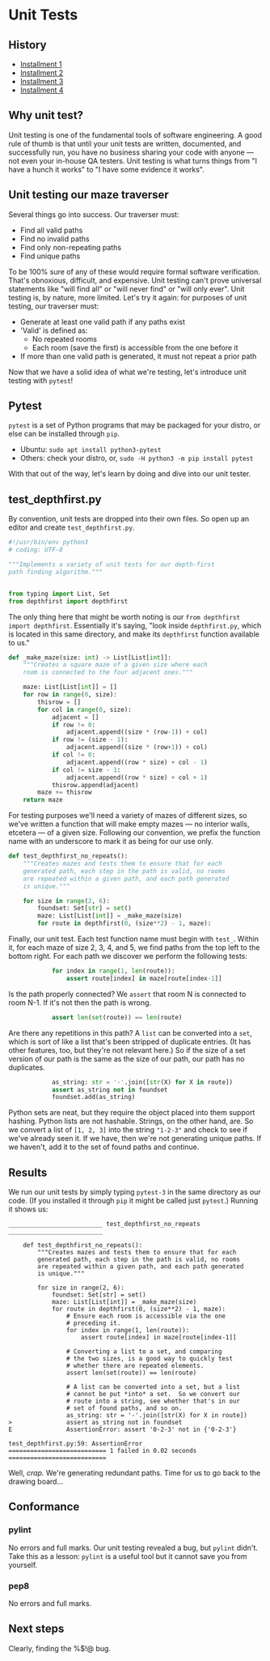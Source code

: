 # Unit Tests

## History

* [Installment 1](https://github.com/rjhansen/pluspora-algo/tree/master/depthfirst/dev/1)
* [Installment 2](https://github.com/rjhansen/pluspora-algo/tree/master/depthfirst/dev/2)
* [Installment 3](https://github.com/rjhansen/pluspora-algo/tree/master/depthfirst/dev/3)
* [Installment 4](https://github.com/rjhansen/pluspora-algo/tree/master/depthfirst/dev/4)

## Why unit test?

Unit testing is one of the fundamental tools of software engineering.  A good rule of thumb is that until your unit tests are written, documented, and successfully run, you have no business sharing your code with anyone — not even your in-house QA testers.  Unit testing is what turns things from "I have a hunch it works" to "I have some evidence it works".

## Unit testing our maze traverser

Several things go into success.  Our traverser must:

* Find all valid paths
* Find no invalid paths
* Find only non-repeating paths
* Find unique paths

To be 100% sure of any of these would require formal software verification.  That's obnoxious, difficult, and expensive.  Unit testing can't prove universal statements like "will find all" or "will never find" or "will only ever".  Unit testing is, by nature, more limited.  Let's try it again: for purposes of unit testing, our traverser must:

* Generate at least one valid path if any paths exist
* 'Valid' is defined as:
  * No repeated rooms
  * Each room (save the first) is accessible from the one before it
* If more than one valid path is generated, it must not repeat a prior path

Now that we have a solid idea of what we're testing, let's introduce unit testing with `pytest`!

## Pytest

`pytest` is a set of Python programs that may be packaged for your distro, or else can be installed through `pip`.

* Ubuntu: `sudo apt install python3-pytest`
* Others: check your distro, or, `sudo -H python3 -m pip install pytest`

With that out of the way, let's learn by doing and dive into our unit tester.

## test_depthfirst.py

By convention, unit tests are dropped into their own files.  So open up an editor and create `test_depthfirst.py`.

```python
#!/usr/bin/env python3
# coding: UTF-8

"""Implements a variety of unit tests for our depth-first
path finding algorithm."""


from typing import List, Set
from depthfirst import depthfirst
```

The only thing here that might be worth noting is our `from depthfirst import depthfirst`.  Essentially it's saying, "look inside `depthfirst.py`, which is located in this same directory, and make its `depthfirst` function available to us."

```python
def _make_maze(size: int) -> List[List[int]]:
    """Creates a square maze of a given size where each
    room is connected to the four adjacent ones."""

    maze: List[List[int]] = []
    for row in range(0, size):
        thisrow = []
        for col in range(0, size):
            adjacent = []
            if row != 0:
                adjacent.append((size * (row-1)) + col)
            if row != (size - 1):
                adjacent.append((size * (row+1)) + col)
            if col != 0:
                adjacent.append((row * size) + col - 1)
            if col != size - 1:
                adjacent.append((row * size) + col + 1)
            thisrow.append(adjacent)
        maze += thisrow
    return maze
```

For testing purposes we'll need a variety of mazes of different sizes, so we've written a function that will make empty mazes — no interior walls, etcetera — of a given size.  Following our convention, we prefix the function name with an underscore to mark it as being for our use only.

```python
def test_depthfirst_no_repeats():
    """Creates mazes and tests them to ensure that for each
    generated path, each step in the path is valid, no rooms
    are repeated within a given path, and each path generated
    is unique."""

    for size in range(2, 6):
        foundset: Set[str] = set()
        maze: List[List[int]] = _make_maze(size)
        for route in depthfirst(0, (size**2) - 1, maze):
```

Finally, our unit test.  Each test function name must begin with `test_`.  Within it, for each maze of size 2, 3, 4, and 5, we find paths from the top left to the bottom right.  For each path we discover we perform the following tests:

```python
            for index in range(1, len(route)):
                assert route[index] in maze[route[index-1]]
```

Is the path properly connected?  We `assert` that room N is connected to room N-1.  If it's not then the path is wrong.

```python
            assert len(set(route)) == len(route)

```

Are there any repetitions in this path?  A `list` can be converted into a `set`, which is sort of like a list that's been stripped of duplicate entries.  (It has other features, too, but they're not relevant here.)  So if the size of a set version of our path is the same as the size of our path, our path has no duplicates.

```python
            as_string: str = '-'.join([str(X) for X in route])
            assert as_string not in foundset
            foundset.add(as_string)
```

Python sets are neat, but they require the object placed into them support hashing.  Python lists are not hashable.  Strings, on the other hand, are.  So we convert a list of `[1, 2, 3]` into the string `"1-2-3"` and check to see if we've already seen it.  If we have, then we're not generating unique paths.  If we haven't, add it to the set of found paths and continue.

## Results

We run our unit tests by simply typing `pytest-3` in the same directory as our code.  (If you installed it through `pip` it might be called just `pytest`.)  Running it shows us:

```
__________________________ test_depthfirst_no_repeats __________________________

    def test_depthfirst_no_repeats():
        """Creates mazes and tests them to ensure that for each
        generated path, each step in the path is valid, no rooms
        are repeated within a given path, and each path generated
        is unique."""
    
        for size in range(2, 6):
            foundset: Set[str] = set()
            maze: List[List[int]] = _make_maze(size)
            for route in depthfirst(0, (size**2) - 1, maze):
                # Ensure each room is accessible via the one
                # preceding it.
                for index in range(1, len(route)):
                    assert route[index] in maze[route[index-1]]
    
                # Converting a list to a set, and comparing
                # the two sizes, is a good way to quickly test
                # whether there are repeated elements.
                assert len(set(route)) == len(route)
    
                # A list can be converted into a set, but a list
                # cannot be put *into* a set.  So we convert our
                # route into a string, see whether that's in our
                # set of found paths, and so on.
                as_string: str = '-'.join([str(X) for X in route])
>               assert as_string not in foundset
E               AssertionError: assert '0-2-3' not in {'0-2-3'}

test_depthfirst.py:59: AssertionError
=========================== 1 failed in 0.02 seconds ===========================
```

Well, _crap._  We're generating redundant paths.  Time for us to go back to the drawing board…

## Conformance

### pylint

No errors and full marks.  Our unit testing revealed a bug, but `pylint` didn't.  Take this as a lesson: `pylint` is a useful tool but it cannot save you from yourself.

### pep8

No errors and full marks.

## Next steps

Clearly, finding the %$!@ bug.